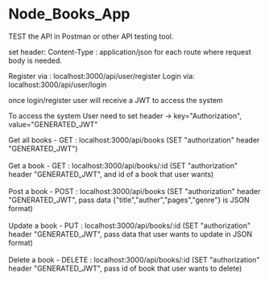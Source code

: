 # Node_Books_App

TEST the API in Postman or other API testing tool.

set header: Content-Type : application/json for each route where request body is needed.

Register via : localhost:3000/api/user/register 
Login via:     localhost:3000/api/user/login

once login/register user will receive a JWT to access the system

To access the system User need to set header -> key="Authorization", value="GENERATED_JWT"


Get all books - GET : localhost:3000/api/books (SET "authorization" header "GENERATED_JWT") 
<br /><br />
Get a book - GET : localhost:3000/api/books/:id (SET "authorization" header "GENERATED_JWT", and id of a book that user wants) 
<br /><br />
Post a book - POST : localhost:3000/api/books (SET "authorization" header "GENERATED_JWT", pass data {"title","auther","pages","genre"} is JSON format)
<br /><br />
Update a book - PUT : localhost:3000/api/books/:id (SET "authorization" header "GENERATED_JWT", pass data that user wants to update in JSON format)
<br /><br />
Delete a book - DELETE : localhost:3000/api/books/:id (SET "authorization" header "GENERATED_JWT", pass id of book that user wants to delete)
<br /><br />
